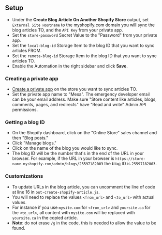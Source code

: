 ## Setup
- Under the **Create Blog Article On Another Shopify Store** output, set `External Site Hostname` to the myshopify.com domain you will sync the blog articles TO, and the `API Key` from your private app. 
- Set the `store-password` Secret Value to the "Password" from your private app.
- Set the `local-blog-id` Storage Item to the blog ID that you want to sync articles FROM.
- Set the `remote-blog-id` Storage Item to the blog ID that you want to sync articles TO.
- Enable the Automation in the right sidebar and click **Save**.

### Creating a private app
- [Create a private app](https://help.shopify.com/en/manual/apps/private-apps#generate-credentials-from-the-shopify-admin) on the store you want to sync articles TO. 
- Set the private app name to "Mesa". The emergency developer email can be your email address. Make sure "Store content like articles, blogs, comments, pages, and redirects" have "Read and write" Admin API permissions.

### Getting a blog ID
- On the Shopify dashboard, click on the "Online Store" sales channel and then "Blog posts."
- Click "Manage blogs."
- Click on the name of the blog you would like to sync.
- The blog ID will be the number that's in the end of the URL in your browser. For example, if the URL in your browser is `https://store-name.myshopify.com/admin/blogs/25597182003` the blog ID is `25597182003`.

### Customizations
- To update URLs in the blog article, you can uncomment the line of code at line 16 in `out-create-shopify-article.js`. 
- You will need to replace the values `<from_url>` and `<to_url>` with actual values. 
- For instance if you use `mysite.com` for `<from_url>` and `yoursite.ca` for the `<to_url>`, all content with `mysite.com` will be replaced with `yoursite.ca` in the copied article.
- **Note**: do not erase `/g` in the code, this is needed to allow the value to be found.